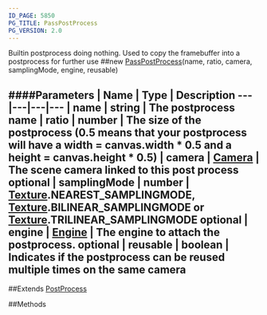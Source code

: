 ```yaml
---
ID_PAGE: 5850
PG_TITLE: PassPostProcess
PG_VERSION: 2.0
---
```


Builtin postprocess doing nothing. Used to copy the framebuffer into a postprocess for further use
##new [PassPostProcess](page.php?p=5850)(name, ratio, camera, samplingMode, engine, reusable)

####Parameters
 | Name | Type | Description
---|---|---|---
 | name | string | The postprocess name
 | ratio | number | The size of the postprocess (0.5 means that your postprocess will have a width = canvas.width * 0.5 and a height = canvas.height * 0.5)
 | camera | [Camera](page.php?p=5702) | The scene camera linked to this post process
optional | samplingMode | number | [Texture](page.php?p=5790).NEAREST_SAMPLINGMODE, [Texture](page.php?p=5790).BILINEAR_SAMPLINGMODE or [Texture](page.php?p=5790).TRILINEAR_SAMPLINGMODE
optional | engine | [Engine](page.php?p=5700) | The engine to attach the postprocess.
optional | reusable | boolean | Indicates if the postprocess can be reused multiple times on the same camera
---

##Extends [PostProcess](page.php?p=5841)


##Methods
